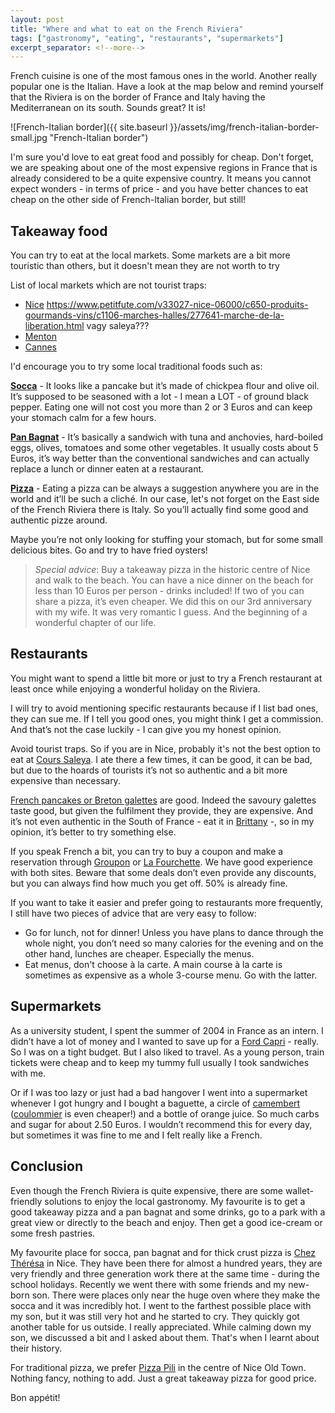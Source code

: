 ```yaml
---
layout: post
title: "Where and what to eat on the French Riviera"
tags: ["gastronomy", "eating", "restaurants", "supermarkets"]
excerpt_separator: <!--more-->
---
```

French cuisine is one of the most famous ones in the world. Another really popular one is the Italian. Have a look at the map below and remind yourself that the Riviera is on the border of France and Italy having the Mediterranean on its south. Sounds great? It is!

<!--more-->

![French-Italian border]({{ site.baseurl }}/assets/img/french-italian-border-small.jpg "French-Italian border")

I'm sure you'd love to eat great food and possibly for cheap. Don't forget, we are speaking about one of the most expensive regions in France that is already considered to be a quite expensive country. It means you cannot expect wonders - in terms of price - and you have better chances to eat cheap on the other side of French-Italian border, but still!

## Takeaway food

You can try to eat at the local markets. Some markets are a bit more touristic than others, but it doesn't mean they are not worth to try

List of local markets which are not tourist traps:
* [Nice](https://www.tripadvisor.fr/Attraction_Review-g187234-d8468052-Reviews-Marche_de_la_Liberation-Nice_French_Riviera_Cote_d_Azur_Provence_Alpes_Cote_d_Azu.html)
https://www.petitfute.com/v33027-nice-06000/c650-produits-gourmands-vins/c1106-marches-halles/277641-marche-de-la-liberation.html vagy saleya???
* [Menton](https://www.tripadvisor.fr/Attraction_Review-g187231-d6538752-Reviews-Marche_des_Halles_de_Menton-Menton_French_Riviera_Cote_d_Azur_Provence_Alpes_Cote.html)
* [Cannes](https://www.tripadvisor.fr/Attraction_Review-g187221-d195036-Reviews-Marche_Forville-Cannes_French_Riviera_Cote_d_Azur_Provence_Alpes_Cote_d_Azur.html)

I'd encourage you to try some local traditional foods such as:

[__Socca__](https://en.wikipedia.org/wiki/Farinata) - It looks like a pancake but it’s made of chickpea flour and olive oil. It’s supposed to be seasoned with a lot - I mean a LOT - of ground black pepper. Eating one will not cost you more than 2 or 3 Euros and can keep your stomach calm for a few hours.

[__Pan Bagnat__](https://en.wikipedia.org/wiki/Pan_bagnat) - It’s basically a sandwich with tuna and anchovies, hard-boiled eggs, olives, tomatoes and some other vegetables. It usually costs about 5 Euros, it’s way better than the conventional sandwiches and can actually replace a lunch or dinner eaten at a restaurant.

[__Pizza__](https://en.wikipedia.org/wiki/Pizza) - Eating a pizza can be always a suggestion anywhere you are in the world and it’ll be such a cliché. In our case, let's not forget on the East side of the French Riviera there is Italy. So you’ll actually find some good and authentic pizze around.

Maybe you’re not only looking for stuffing your stomach, but for some small delicious bites. Go and try to have fried oysters!

> _Special advice_: Buy a takeaway pizza in the historic centre of Nice and walk to the beach. You can have a nice dinner on the beach for less than 10 Euros per person - drinks included! If two of you can share a pizza, it’s even cheaper. We did this on our 3rd anniversary with my wife. It was very romantic I guess. And the beginning of a wonderful chapter of our life.

## Restaurants

You might want to spend a little bit more or just to try a French restaurant at least once while enjoying a wonderful holiday on the Riviera.

I will try to avoid mentioning specific restaurants because if I list bad ones, they can sue me. If I tell you good ones, you might think I get a commission. And that’s not the case luckily - I can give you my honest opinion.

Avoid tourist traps. So if you are in Nice, probably it's not the best option to eat at [Cours Saleya](https://goo.gl/maps/EgD2AKaJZ8N2). I ate there a few times, it can be good, it can be bad, but due to the hoards of tourists it’s not so authentic and a bit more expensive than necessary.

[French pancakes or Breton galettes](https://en.wikipedia.org/wiki/Galette) are good. Indeed the savoury galettes taste good, but given the fulfilment they provide, they are expensive. And it’s not even authentic in the South of France - eat it in [Brittany](https://en.wikipedia.org/wiki/Brittany) -, so in my opinion, it’s better to try something else.

If you speak French a bit, you can try to buy a coupon and make a reservation through [Groupon](https://www.groupon.fr/visitor_referral/h/ef0a4437-c059-4025-81ae-ef9210950338) or [La Fourchette](http://tfk.io/wgpnhc). We have good experience with both sites. Beware that some deals don’t even provide any discounts, but you can always find how much you get off. 50% is already fine.

If you want to take it  easier and prefer going to restaurants more frequently, I still have two pieces of advice that are very easy to follow:

* Go for lunch, not for dinner! Unless you have plans to dance through the whole night, you don’t need so many calories for the evening and on the other hand, lunches are cheaper. Especially the menus.
* Eat menus, don't choose à la carte. A main course à la carte is sometimes as expensive as a whole 3-course menu. Go with the latter.

## Supermarkets

As a university student, I spent the summer of 2004 in France as an intern. I didn’t have a lot of money and I wanted to save up for a [Ford Capri](https://en.wikipedia.org/wiki/Ford_Capri) - really. So I was on a tight budget. But I also liked to travel. As a young person, train tickets were cheap and to keep my tummy full usually I took sandwiches with me. 

Or if I was too lazy or just had a bad hangover I went into a supermarket whenever I got hungry and I bought a baguette, a circle of [camembert](https://en.wikipedia.org/wiki/Camembert) ([coulommier](https://en.wikipedia.org/wiki/Coulommiers_cheese) is even cheaper!) and a bottle of orange juice. So much carbs and sugar for about 2.50 Euros. I wouldn’t recommend this for every day, but sometimes it was fine to me and I felt really like a French.

## Conclusion

Even though the French Riviera is quite expensive, there are some wallet-friendly solutions to enjoy the local gastronomy. My favourite is to get a good takeaway pizza and a pan bagnat and some drinks, go to a park with a great view or directly to the beach and enjoy. Then get a good ice-cream or some fresh pastries.

My favourite place for socca, pan bagnat and for thick crust pizza is [Chez Thérésa](https://www.facebook.com/cheztheresasoccanice/) in Nice. They have been there for almost a hundred years, they are very friendly and three generation work there at the same time - during the school holidays. Recently we went there with some friends and my new-born son. There were places only near the huge oven where they make the socca and it was incredibly hot. I went to the farthest possible place with my son, but it was still very hot and he started to cry. They quickly got another table for us outside. I really appreciated. While calming down my son, we discussed a bit and I asked about them. That's when I learnt about their history.

For traditional pizza, we prefer [Pizza Pili](https://www.facebook.com/Pizza-Pili-664601836933934/) in the centre of Nice Old Town. Nothing fancy, nothing to add. Just a great takeaway pizza for good price.

Bon appétit!